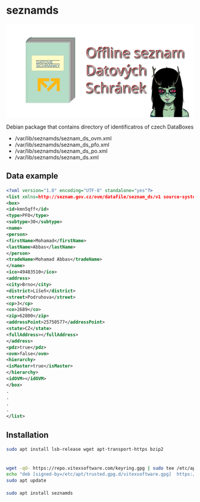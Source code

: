 # seznamds

![Logo](social-preview.svg?raw=true)

Debian package that contains directory of identificatros of czech DataBoxes

* /var/lib/seznamds/seznam_ds_ovm.xml
* /var/lib/seznamds/seznam_ds_pfo.xml  
* /var/lib/seznamds/seznam_ds_po.xml  
* /var/lib/seznamds/seznam_ds.xml


Data example
------------

```xml
<?xml version="1.0" encoding="UTF-8" standalone="yes"?>
<list xmlns=http://seznam.gov.cz/ovm/datafile/seznam_ds/v1 source-system="https://www.mojedatovaschranka.cz/sds" >
<box>
<id>kmn5qff</id>
<type>PFO</type>
<subtype>30</subtype>
<name>
<person>
<firstName>Mohamad</firstName>
<lastName>Abbas</lastName>
</person>
<tradeName>Mohamad Abbas</tradeName>
</name>
<ico>49483510</ico>
<address>
<city>Brno</city>
<district>Líšeň</district>
<street>Podruhova</street>
<cp>3</cp>
<co>2689</co>
<zip>62800</zip>
<addressPoint>25750577</addressPoint>
<state>CZ</state>
<fullAddress></fullAddress>
</address>
<pdz>true</pdz>
<ovm>false</ovm>
<hierarchy>
<isMaster>true</isMaster>
</hierarchy>
<idOVM></idOVM>
</box>
.
.
.
.
</list>
```

Installation
------------

```bash
sudo apt install lsb-release wget apt-transport-https bzip2


wget -qO- https://repo.vitexsoftware.com/keyring.gpg | sudo tee /etc/apt/trusted.gpg.d/vitexsoftware.gpg
echo "deb [signed-by=/etc/apt/trusted.gpg.d/vitexsoftware.gpg]  https://repo.vitexsoftware.com  $(lsb_release -sc) main" | sudo tee /etc/apt/sources.list.d/vitexsoftware.list
sudo apt update

sudo apt install seznamds
```

